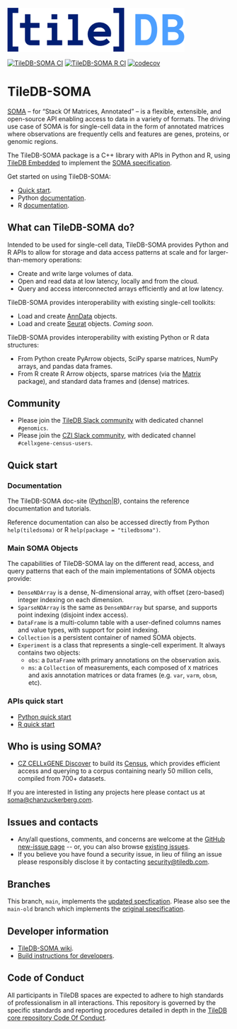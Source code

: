 <a href="https://tiledb.com"><img src="https://github.com/TileDB-Inc/TileDB/raw/dev/doc/source/_static/tiledb-logo_color_no_margin_@4x.png" alt="TileDB logo" width="400"></a>

[![TileDB-SOMA CI](https://github.com/single-cell-data/TileDB-SOMA/actions/workflows/ci.yml/badge.svg)](https://github.com/single-cell-data/TileDB-SOMA/actions/workflows/ci.yml)
[![TileDB-SOMA R CI](https://github.com/single-cell-data/TileDB-SOMA/actions/workflows/r-ci.yml/badge.svg)](https://github.com/single-cell-data/TileDB-SOMA/actions/workflows/r-ci.yml)
[![codecov](https://codecov.io/github/single-cell-data/TileDB-SOMA/branch/main/graph/badge.svg)](https://codecov.io/github/single-cell-data/TileDB-SOMA)


# TileDB-SOMA

[SOMA](https://github.com/single-cell-data/SOMA/tree/main) – for “Stack Of Matrices, Annotated” – is a flexible, extensible, and open-source API enabling access to data in a variety of formats. The driving use case of SOMA is for single-cell data in the form of annotated matrices where observations are frequently cells and features are genes, proteins, or genomic regions.

The TileDB-SOMA package is a C++ library with APIs in Python and R, using [TileDB
Embedded](https://github.com/TileDB-Inc/TileDB) to implement the
[SOMA specification](https://github.com/single-cell-data/SOMA/blob/main/abstract_specification.md).

Get started on using TileDB-SOMA:

* [Quick start](#quick-start).
* Python [documentation](https://tiledbsoma.readthedocs.io/en/latest/python-api.html). 
* R [documentation](https://single-cell-data.github.io/TileDB-SOMA/).

## What can TileDB-SOMA do?

Intended to be used for single-cell data, TileDB-SOMA provides Python and R APIs to allow for storage and data access patterns at scale and for larger-than-memory operations:


* Create and write large volumes of data.
* Open and read data at low latency, locally and from the cloud.
* Query and access interconnected arrays efficiently and at low latency.

TileDB-SOMA provides interoperability with existing single-cell toolkits:

* Load and create [AnnData](https://anndata.readthedocs.io/en/latest/) objects.
* Load and create [Seurat](https://satijalab.org/seurat/) objects. *Coming soon*.

TileDB-SOMA provides interoperability with existing Python or R data structures:

* From Python create PyArrow objects, SciPy sparse matrices, NumPy arrays, and pandas data frames.
* From R create R Arrow objects, sparse matrices (via the [Matrix](https://cran.r-project.org/package=Matrix) package), and standard data frames and (dense) matrices.


## Community

* Please join the [TileDB Slack community](https://czi.co/science-slack) with dedicated channel `#genomics`.
* Please join the [CZI Slack community](https://cziscience.slack.com/join/shared_invite/zt-czl1kp2v-sgGpY4RxO3bPYmFg2XlbZA#/shared-invite/email), with dedicated
channel `#cellxgene-census-users`.


## Quick start

### Documentation

The TileDB-SOMA doc-site ([Python](https://tiledbsoma.readthedocs.io/en/latest/python-api.html)|[R](https://single-cell-data.github.io/TileDB-SOMA/)), contains the reference documentation and tutorials.

Reference documentation can also be accessed directly from Python `help(tiledsoma)` or R `help(package = "tiledbsoma")`.

### Main SOMA Objects

The capabilities of TileDB-SOMA lay on the different read, access, and query patterns that each of the main implementations of SOMA objects provide:

* `DenseNDArray` is a dense, N-dimensional array, with offset (zero-based) integer indexing on each dimension.
* `SparseNDArray` is the same as `DenseNDArray` but sparse, and supports point indexing (disjoint index access).
* `DataFrame` is a multi-column table with a user-defined columns names and value types, with support for point indexing. 
* `Collection` is a persistent container of named SOMA objects.
* `Experiment` is a class that represents a single-cell experiment. It always contains two objects:
	* `obs`: a  `DataFrame` with primary annotations on the observation axis.
	* `ms`: a  `Collection` of measurements, each composed of `X` matrices and axis annotation matrices or data frames (e.g. `var`, `varm`, `obsm`, etc).

### APIs quick start

* [Python quick start](https://github.com/single-cell-data/TileDB-SOMA/wiki/Python-quick-start)
* [R quick start](https://github.com/single-cell-data/TileDB-SOMA/wiki/R-quick-start)

## Who is using SOMA?

* [CZ CELLxGENE Discover](https://cellxgene.cziscience.com/) to build its [Census](https://github.com/chanzuckerberg/cellxgene-census/), which provides efficient access and querying to a corpus containing nearly 50 million cells, compiled from 700+ datasets.

If you are interested in listing any projects here please contact us at [soma@chanzuckerberg.com](mailto:soma@chanzuckerberg.com).


## Issues and contacts

* Any/all questions, comments, and concerns are welcome at the [GitHub new-issue page](https://github.com/single-cell-data/TileDB-SOMA/issues/new/choose) -- or, you can also browse [existing issues](https://github.com/single-cell-data/TileDB-SOMA/issues).
* If you believe you have found a security issue, in lieu of filing an issue please responsibly disclose it by contacting [security@tiledb.com](mailto:security@tiledb.com).

## Branches

This branch, `main`, implements the [updated specfication](https://github.com/single-cell-data/SOMA/blob/main/abstract_specification.md).  Please also see the `main-old` branch which implements the [original specification](https://github.com/single-cell-data/TileDB-SOMA/blob/main-old/spec/specification.md).

## Developer information

* [TileDB-SOMA wiki](https://github.com/single-cell-data/TileDB-SOMA/wiki).
* [Build instructions for developers](libtiledbsoma/README.md).

## Code of Conduct

All participants in TileDB spaces are expected to adhere to high standards of
professionalism in all interactions. This repository is governed by the
specific standards and reporting procedures detailed in depth in the
[TileDB core repository Code Of Conduct](
https://github.com/TileDB-Inc/TileDB/blob/dev/CODE_OF_CONDUCT.md).

<!-- links -->
[tiledb]: https://github.com/TileDB-Inc/TileDB
